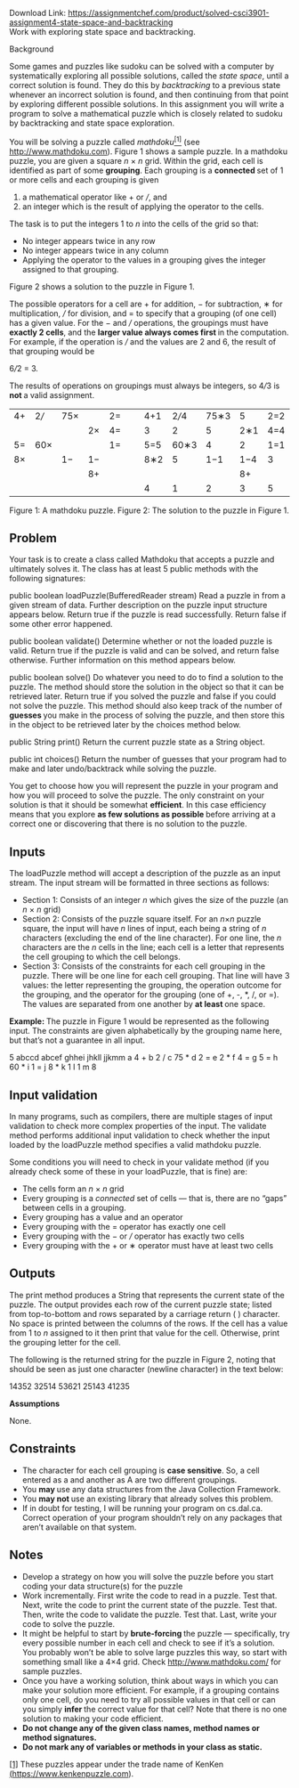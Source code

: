 Download Link: https://assignmentchef.com/product/solved-csci3901-assignment4-state-space-and-backtracking
<br>
Work with exploring state space and backtracking.

Background

Some games and puzzles like sudoku can be solved with a computer by systematically exploring all possible solutions, called the <em>state space</em>, until a correct solution is found. They do this by <em>backtracking </em>to a previous state whenever an incorrect solution is found, and then continuing from that point by exploring different possible solutions. In this assignment you will write a program to solve a mathematical puzzle which is closely related to sudoku by backtracking and state space exploration.

You will be solving a puzzle called <em>mathdoku</em><a href="#_ftn1" name="_ftnref1"><sup>[1]</sup></a> (see <a href="http://www.mathdoku.com/">http://www.mathdoku.com)</a>. Figure 1 shows a sample puzzle. In a mathdoku puzzle, you are given a square <em>n </em>× <em>n </em>grid. Within the grid, each cell is identified as part of some <strong>grouping</strong>. Each grouping is a <strong>connected </strong>set of 1 or more cells and each grouping is given

<ol>

 <li>a mathematical operator like + or <em>/</em>, and</li>

 <li>an integer which is the result of applying the operator to the cells.</li>

</ol>

The task is to put the integers 1 to <em>n </em>into the cells of the grid so that:

<ul>

 <li>No integer appears twice in any row</li>

 <li>No integer appears twice in any column</li>

 <li>Applying the operator to the values in a grouping gives the integer assigned to that grouping.</li>

</ul>

Figure 2 shows a solution to the puzzle in Figure 1.

The possible operators for a cell are + for addition, − for subtraction, ∗ for multiplication, <em>/ </em>for division, and = to specify that a grouping (of one cell) has a given value. For the − and <em>/ </em>operations, the groupings must have <strong>exactly 2 cells</strong>, and the <strong>larger value always comes first </strong>in the computation. For example, if the operation is <em>/ </em>and the values are 2 and 6, the result of that grouping would be

6<em>/</em>2 = 3<em>.</em>

The results of operations on groupings must always be integers, so 4<em>/</em>3 is <strong>not </strong>a valid assignment.

<table width="487">

 <tbody>

  <tr>

   <td width="38">4+</td>

   <td width="38">2<em>/</em></td>

   <td width="38">75×</td>

   <td width="38"> </td>

   <td width="38">2=</td>

   <td rowspan="5" width="109"> </td>

   <td width="38">4+1</td>

   <td width="38">2<em>/</em>4</td>

   <td width="38">75∗3</td>

   <td width="38">5</td>

   <td width="38">2=2</td>

  </tr>

  <tr>

   <td width="38"> </td>

   <td width="38"> </td>

   <td width="38"> </td>

   <td width="38">2×</td>

   <td width="38">4=</td>

   <td width="38">3</td>

   <td width="38">2</td>

   <td width="38">5</td>

   <td width="38">2∗1</td>

   <td width="38">4=4</td>

  </tr>

  <tr>

   <td width="38">5=</td>

   <td width="38">60×</td>

   <td width="38"> </td>

   <td width="38"> </td>

   <td width="38">1=</td>

   <td width="38">5=5</td>

   <td width="38">60∗3</td>

   <td width="38">4</td>

   <td width="38">2</td>

   <td width="38">1=1</td>

  </tr>

  <tr>

   <td width="38">8×</td>

   <td width="38"> </td>

   <td width="38">1−</td>

   <td width="38">1−</td>

   <td width="38"> </td>

   <td width="38">8∗2</td>

   <td width="38">5</td>

   <td width="38">1−1</td>

   <td width="38">1−4</td>

   <td width="38">3</td>

  </tr>

  <tr>

   <td width="38"> </td>

   <td width="38"> </td>

   <td width="38"> </td>

   <td width="38">8+</td>

   <td width="38"> </td>

   <td width="38"> </td>

   <td width="38"> </td>

   <td width="38"> </td>

   <td width="38">8+</td>

   <td width="38"> </td>

  </tr>

  <tr>

   <td width="38"> </td>

   <td width="38"> </td>

   <td width="38"> </td>

   <td width="38"> </td>

   <td width="38"> </td>

   <td width="109"> </td>

   <td width="38">4</td>

   <td width="38">1</td>

   <td width="38">2</td>

   <td width="38">3</td>

   <td width="38">5</td>

  </tr>

 </tbody>

</table>

Figure 1: A mathdoku puzzle.                              Figure 2: The solution to the puzzle in Figure 1.

<h2>Problem</h2>

Your task is to create a class called Mathdoku that accepts a puzzle and ultimately solves it. The class has at least 5 public methods with the following signatures:

public boolean loadPuzzle(BufferedReader stream) Read a puzzle in from a given stream of data. Further description on the puzzle input structure appears below. Return true if the puzzle is read successfully. Return false if some other error happened.

public boolean validate() Determine whether or not the loaded puzzle is valid. Return true if the puzzle is valid and can be solved, and return false otherwise. Further information on this method appears below.

public boolean solve() Do whatever you need to do to find a solution to the puzzle. The method should store the solution in the object so that it can be retrieved later. Return true if you solved the puzzle and false if you could not solve the puzzle. This method should also keep track of the number of <strong>guesses </strong>you make in the process of solving the puzzle, and then store this in the object to be retrieved later by the choices method below.

public String print() Return the current puzzle state as a String object.

public int choices() Return the number of guesses that your program had to make and later undo/backtrack while solving the puzzle.

You get to choose how you will represent the puzzle in your program and how you will proceed to solve the puzzle. The only constraint on your solution is that it should be somewhat <strong>efficient</strong>. In this case efficiency means that you explore <strong>as few solutions as possible </strong>before arriving at a correct one or discovering that there is no solution to the puzzle.

<h2>Inputs</h2>

The loadPuzzle method will accept a description of the puzzle as an input stream. The input stream will be formatted in three sections as follows:

<ul>

 <li>Section 1: Consists of an integer <em>n </em>which gives the size of the puzzle (an <em>n </em>× <em>n </em>grid)</li>

 <li>Section 2: Consists of the puzzle square itself. For an <em>n</em>×<em>n </em>puzzle square, the input will have <em>n </em>lines of input, each being a string of <em>n </em>characters (excluding the end of the line character). For one line, the <em>n </em>characters are the <em>n </em>cells in the line; each cell is a letter that represents the cell grouping to which the cell belongs.</li>

 <li>Section 3: Consists of the constraints for each cell grouping in the puzzle. There will be one line for each cell grouping. That line will have 3 values: the letter representing the grouping, the operation outcome for the grouping, and the operator for the grouping (one of +, -, *, /, or =). The values are separated from one another by <strong>at least </strong>one space.</li>

</ul>

<strong>Example:             </strong>The puzzle in Figure 1 would be represented as the following input. The constraints are given alphabetically by the grouping name here, but that’s not a guarantee in all input.

5 abccd abcef ghhei jhkll jjkmm a 4 + b 2 / c 75 * d 2 = e 2 * f 4 = g 5 = h 60 * i 1 = j 8 * k 1 l 1 m 8


<h2>Input validation</h2>

In many programs, such as compilers, there are multiple stages of input validation to check more complex properties of the input. The validate method performs additional input validation to check whether the input loaded by the loadPuzzle method specifies a valid mathdoku puzzle.

Some conditions you will need to check in your validate method (if you already check some of these in your loadPuzzle, that is fine) are:

<ul>

 <li>The cells form an <em>n </em>× <em>n </em>grid</li>

 <li>Every grouping is a <em>connected </em>set of cells — that is, there are no “gaps” between cells in a grouping.</li>

 <li>Every grouping has a value and an operator</li>

 <li>Every grouping with the = operator has exactly one cell</li>

 <li>Every grouping with the − or <em>/ </em>operator has exactly two cells</li>

 <li>Every grouping with the + or ∗ operator must have at least two cells</li>

</ul>

<h2>Outputs</h2>

The print method produces a String that represents the current state of the puzzle. The output provides each row of the current puzzle state; listed from top-to-bottom and rows separated by a carriage return (
) character. No space is printed between the columns of the rows. If the cell has a value from 1 to <em>n </em>assigned to it then print that value for the cell. Otherwise, print the grouping letter for the cell.

The following is the returned string for the puzzle in Figure 2, noting that 
 should be seen as just one character (newline character) in the text below:

14352
32514
53621
25143
41235


<strong>Assumptions</strong>

None.

<h2>Constraints</h2>

<ul>

 <li>The character for each cell grouping is <strong>case sensitive</strong>. So, a cell entered as a and another as A are two different groupings.</li>

 <li>You <strong>may </strong>use any data structures from the Java Collection Framework.</li>

 <li>You <strong>may not </strong>use an existing library that already solves this problem.</li>

 <li>If in doubt for testing, I will be running your program on cs.dal.ca. Correct operation of your program shouldn’t rely on any packages that aren’t available on that system.</li>

</ul>

<h2>Notes</h2>

<ul>

 <li>Develop a strategy on how you will solve the puzzle before you start coding your data structure(s) for the puzzle</li>

 <li>Work incrementally. First write the code to read in a puzzle. Test that. Next, write the code to print the current state of the puzzle. Test that. Then, write the code to validate the puzzle. Test that. Last, write your code to solve the puzzle.</li>

 <li>It might be helpful to start by <strong>brute-forcing </strong>the puzzle — specifically, try every possible number in each cell and check to see if it’s a solution. You probably won’t be able to solve large puzzles this way, so start with something small like a 4×4 grid. Check <a href="http://www.mathdoku.com/">http://www.mathdoku.com/</a> for sample puzzles.</li>

 <li>Once you have a working solution, think about ways in which you can make your solution more efficient. For example, if a grouping contains only one cell, do you need to try all possible values in that cell or can you simply <strong>infer </strong>the correct value for that cell? Note that there is no one solution to making your code efficient.</li>

 <li><strong>Do not change any of the given class names, method names or method signatures.</strong></li>

 <li><strong>Do not mark any of variables or methods in your class as static.</strong></li>

</ul>

<a href="#_ftnref1" name="_ftn1">[1]</a> These puzzles appear under the trade name of KenKen <a href="https://www.kenkenpuzzle.com/">(https://www.kenkenpuzzle.com)</a>.